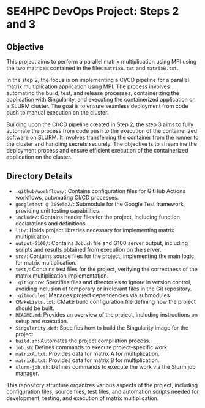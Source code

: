 # SE4HPC DevOps Project: Steps 2 and 3

## Objective
This project aims to perform a parallel matrix multiplication using MPI using the two matrices contained in the files `matrixA.txt` and `matrixB.txt`.

In the step 2, the focus is on implementing a CI/CD pipeline for a parallel matrix multiplication application using MPI. The process involves automating the build, test, and release processes, containerizing the application with Singularity, and executing the containerized application on a SLURM cluster. The goal is to ensure seamless deployment from code push to manual execution on the cluster.

Building upon the CI/CD pipeline created in Step 2, the step 3 aims to fully automate the process from code push to the execution of the containerized software on SLURM. It involves transferring the container from the runner to the cluster and handling secrets securely. The objective is to streamline the deployment process and ensure efficient execution of the containerized application on the cluster.

## Directory Details

- `.github/workflows/`: Contains configuration files for GitHub Actions workflows, automating CI/CD processes.
- `googletest @ 305e5a2/`: Submodule for the Google Test framework, providing unit testing capabilities.
- `include/`: Contains header files for the project, including function declarations and definitions.
- `lib/`: Holds project libraries necessary for implementing matrix multiplication.
- `output-G100/`: Contains `Job.sh` file and G100 server output, including scripts and results obtained from execution on the server.
- `src/`: Contains source files for the project, implementing the main logic for matrix multiplication.
- `test/`: Contains test files for the project, verifying the correctness of the matrix multiplication implementation.
- `.gitignore`: Specifies files and directories to ignore in version control, avoiding inclusion of temporary or irrelevant files in the Git repository.
- `.gitmodules`: Manages project dependencies via submodules.
- `CMakeLists.txt`: CMake build configuration file defining how the project should be built.
- `README.md`: Provides an overview of the project, including instructions on setup and execution.
- `Singularity.def`: Specifies how to build the Singularity image for the project.
- `build.sh`: Automates the project compilation process.
- `job.sh`: Defines commands to execute project-specific work.
- `matrixA.txt`: Provides data for matrix A for multiplication.
- `matrixB.txt`: Provides data for matrix B for multiplication.
- `slurm-job.sh`: Defines commands to execute the work via the Slurm job manager.

This repository structure organizes various aspects of the project, including configuration files, source files, test files, and automation scripts needed for development, testing, and execution of matrix multiplication.

